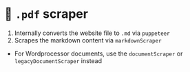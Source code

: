 # 📃 `.pdf` scraper

1. Internally converts the website file to `.md` via `puppeteer`
2. Scrapes the markdown content via `markdownScraper`

-   For Wordprocessor documents, use the `documentScraper` or `legacyDocumentScraper` instead
